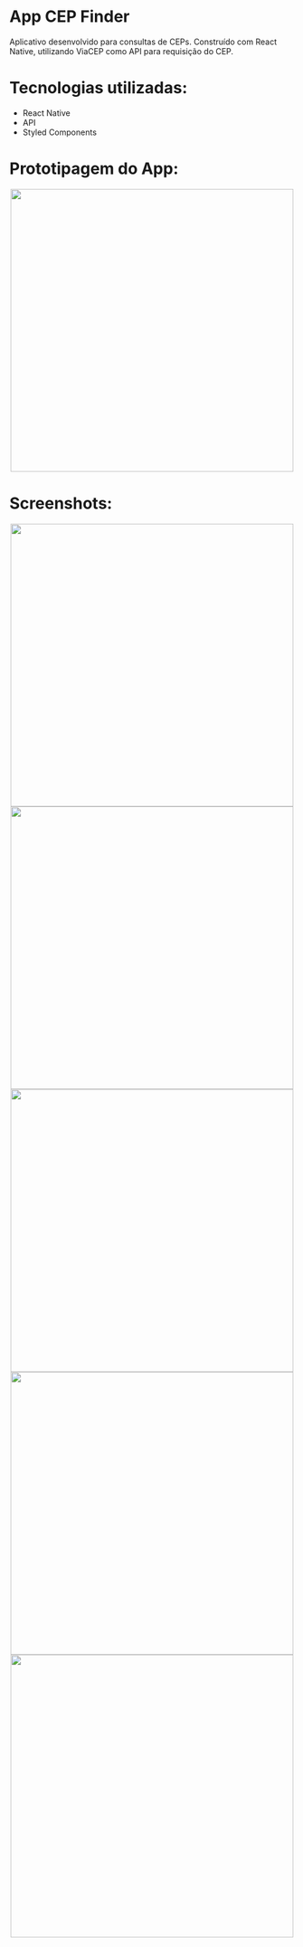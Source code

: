 # App CEP Finder
Aplicativo desenvolvido para consultas de CEPs. Construído com React Native, utilizando ViaCEP como API para requisição do CEP.

# Tecnologias utilizadas:
  * React Native
  * API
  * Styled Components

# Prototipagem do App:
<div align="center">
  <img src="https://user-images.githubusercontent.com/93951962/174670228-4800dfaa-7c4a-42d4-871a-798581f1d9eb.png" height="500px" />
</div>

# Screenshots:
<div align="center">
  <img src="https://user-images.githubusercontent.com/93951962/174670607-17a451b2-6f92-427c-a0f6-3e8a71a0064f.png" height="500px" />
  <img src="https://user-images.githubusercontent.com/93951962/174670608-c61721b7-34e8-49dc-9aaa-ac4ab30f67b9.png" height="500px" />
  <img src="https://user-images.githubusercontent.com/93951962/174670605-c7fe4f2b-82d2-4d35-801b-4e89bc4dd761.png" height="500px" />
  <img src="https://user-images.githubusercontent.com/93951962/174670606-f84d9d1d-db26-42da-975c-e157b56ff2a7.png" height="500px" />
  <img src="https://user-images.githubusercontent.com/93951962/174670600-52ba2a81-db68-49cb-8f88-2e9819bec913.png" height="500px" /> 
</div>
